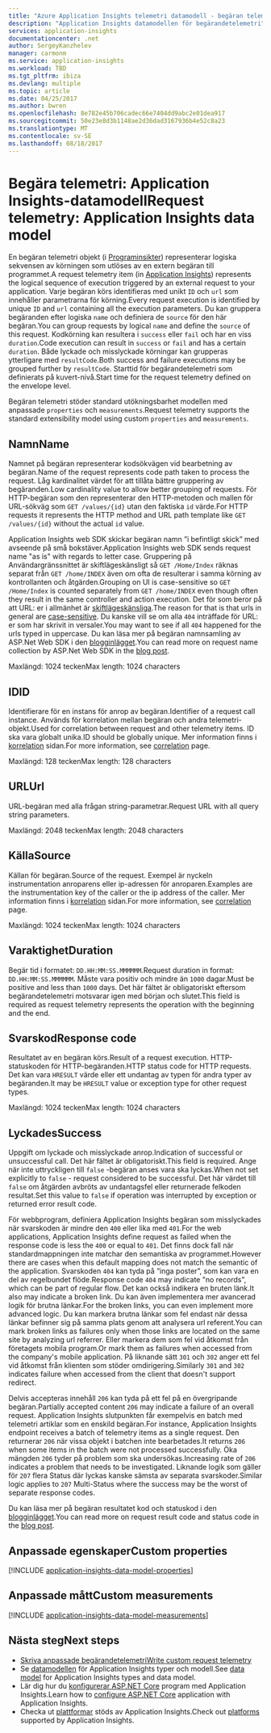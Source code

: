 ```yaml
---
title: "Azure Application Insights telemetri datamodell - begäran telemetri | Microsoft Docs"
description: "Application Insights datamodellen för begärandetelemetri"
services: application-insights
documentationcenter: .net
author: SergeyKanzhelev
manager: carmonm
ms.service: application-insights
ms.workload: TBD
ms.tgt_pltfrm: ibiza
ms.devlang: multiple
ms.topic: article
ms.date: 04/25/2017
ms.author: bwren
ms.openlocfilehash: 8e782e45b706cadec66e7404dd9abc2e01dea917
ms.sourcegitcommit: 50e23e8d3b1148ae2d36dad3167936b4e52c8a23
ms.translationtype: MT
ms.contentlocale: sv-SE
ms.lasthandoff: 08/18/2017
---
```

# <a name="request-telemetry-application-insights-data-model"></a><span data-ttu-id="3251c-103">Begära telemetri: Application Insights-datamodell</span><span class="sxs-lookup"><span data-stu-id="3251c-103">Request telemetry: Application Insights data model</span></span>

<span data-ttu-id="3251c-104">En begäran telemetri objekt (i [Programinsikter](app-insights-overview.md)) representerar logiska sekvensen av körningen som utlöses av en extern begäran till programmet.</span><span class="sxs-lookup"><span data-stu-id="3251c-104">A request telemetry item (in [Application Insights](app-insights-overview.md)) represents the logical sequence of execution triggered by an external request to your application.</span></span> <span data-ttu-id="3251c-105">Varje begäran körs identifieras med unikt `ID` och `url` som innehåller parametrarna för körning.</span><span class="sxs-lookup"><span data-stu-id="3251c-105">Every request execution is identified by unique `ID` and `url` containing all the execution parameters.</span></span> <span data-ttu-id="3251c-106">Du kan gruppera begäranden efter logiska `name` och definiera de `source` för den här begäran.</span><span class="sxs-lookup"><span data-stu-id="3251c-106">You can group requests by logical `name` and define the `source` of this request.</span></span> <span data-ttu-id="3251c-107">Kodkörning kan resultera i `success` eller `fail` och har en viss `duration`.</span><span class="sxs-lookup"><span data-stu-id="3251c-107">Code execution can result in `success` or `fail` and has a certain `duration`.</span></span> <span data-ttu-id="3251c-108">Både lyckade och misslyckade körningar kan grupperas ytterligare med `resultCode`.</span><span class="sxs-lookup"><span data-stu-id="3251c-108">Both success and failure executions may be grouped further by `resultCode`.</span></span> <span data-ttu-id="3251c-109">Starttid för begärandetelemetri som definierats på kuvert-nivå.</span><span class="sxs-lookup"><span data-stu-id="3251c-109">Start time for the request telemetry defined on the envelope level.</span></span>

<span data-ttu-id="3251c-110">Begäran telemetri stöder standard utökningsbarhet modellen med anpassade `properties` och `measurements`.</span><span class="sxs-lookup"><span data-stu-id="3251c-110">Request telemetry supports the standard extensibility model using custom `properties` and `measurements`.</span></span>

## <a name="name"></a><span data-ttu-id="3251c-111">Namn</span><span class="sxs-lookup"><span data-stu-id="3251c-111">Name</span></span>

<span data-ttu-id="3251c-112">Namnet på begäran representerar kodsökvägen vid bearbetning av begäran.</span><span class="sxs-lookup"><span data-stu-id="3251c-112">Name of the request represents code path taken to process the request.</span></span> <span data-ttu-id="3251c-113">Låg kardinalitet värdet för att tillåta bättre gruppering av begäranden.</span><span class="sxs-lookup"><span data-stu-id="3251c-113">Low cardinality value to allow better grouping of requests.</span></span> <span data-ttu-id="3251c-114">För HTTP-begäran som den representerar den HTTP-metoden och mallen för URL-sökväg som `GET /values/{id}` utan den faktiska `id` värde.</span><span class="sxs-lookup"><span data-stu-id="3251c-114">For HTTP requests it represents the HTTP method and URL path template like `GET /values/{id}` without the actual `id` value.</span></span>

<span data-ttu-id="3251c-115">Application Insights web SDK skickar begäran namn ”i befintligt skick” med avseende på små bokstäver.</span><span class="sxs-lookup"><span data-stu-id="3251c-115">Application Insights web SDK sends request name "as is" with regards to letter case.</span></span> <span data-ttu-id="3251c-116">Gruppering på Användargränssnittet är skiftlägeskänsligt så `GET /Home/Index` räknas separat från `GET /home/INDEX` även om ofta de resulterar i samma körning av kontrollanten och åtgärden.</span><span class="sxs-lookup"><span data-stu-id="3251c-116">Grouping on UI is case-sensitive so `GET /Home/Index` is counted separately from `GET /home/INDEX` even though often they result in the same controller and action execution.</span></span> <span data-ttu-id="3251c-117">Det för som beror på att URL: er i allmänhet är [skiftlägeskänsliga](http://www.w3.org/TR/WD-html40-970708/htmlweb.html).</span><span class="sxs-lookup"><span data-stu-id="3251c-117">The reason for that is that urls in general are [case-sensitive](http://www.w3.org/TR/WD-html40-970708/htmlweb.html).</span></span> <span data-ttu-id="3251c-118">Du kanske vill se om alla `404` inträffade för URL: er som har skrivit in versaler.</span><span class="sxs-lookup"><span data-stu-id="3251c-118">You may want to see if all `404` happened for the urls typed in uppercase.</span></span> <span data-ttu-id="3251c-119">Du kan läsa mer på begäran namnsamling av ASP.Net Web SDK i den [blogginlägget](http://apmtips.com/blog/2015/02/23/request-name-and-url/).</span><span class="sxs-lookup"><span data-stu-id="3251c-119">You can read more on request name collection by ASP.Net Web SDK in the [blog post](http://apmtips.com/blog/2015/02/23/request-name-and-url/).</span></span>

<span data-ttu-id="3251c-120">Maxlängd: 1024 tecken</span><span class="sxs-lookup"><span data-stu-id="3251c-120">Max length: 1024 characters</span></span>

## <a name="id"></a><span data-ttu-id="3251c-121">ID</span><span class="sxs-lookup"><span data-stu-id="3251c-121">ID</span></span>

<span data-ttu-id="3251c-122">Identifierare för en instans för anrop av begäran.</span><span class="sxs-lookup"><span data-stu-id="3251c-122">Identifier of a request call instance.</span></span> <span data-ttu-id="3251c-123">Används för korrelation mellan begäran och andra telemetri-objekt.</span><span class="sxs-lookup"><span data-stu-id="3251c-123">Used for correlation between request and other telemetry items.</span></span> <span data-ttu-id="3251c-124">ID ska vara globalt unika.</span><span class="sxs-lookup"><span data-stu-id="3251c-124">ID should be globally unique.</span></span> <span data-ttu-id="3251c-125">Mer information finns i [korrelation](application-insights-correlation.md) sidan.</span><span class="sxs-lookup"><span data-stu-id="3251c-125">For more information, see [correlation](application-insights-correlation.md) page.</span></span>

<span data-ttu-id="3251c-126">Maxlängd: 128 tecken</span><span class="sxs-lookup"><span data-stu-id="3251c-126">Max length: 128 characters</span></span>

## <a name="url"></a><span data-ttu-id="3251c-127">URL</span><span class="sxs-lookup"><span data-stu-id="3251c-127">Url</span></span>

<span data-ttu-id="3251c-128">URL-begäran med alla frågan string-parametrar.</span><span class="sxs-lookup"><span data-stu-id="3251c-128">Request URL with all query string parameters.</span></span>

<span data-ttu-id="3251c-129">Maxlängd: 2048 tecken</span><span class="sxs-lookup"><span data-stu-id="3251c-129">Max length: 2048 characters</span></span>

## <a name="source"></a><span data-ttu-id="3251c-130">Källa</span><span class="sxs-lookup"><span data-stu-id="3251c-130">Source</span></span>

<span data-ttu-id="3251c-131">Källan för begäran.</span><span class="sxs-lookup"><span data-stu-id="3251c-131">Source of the request.</span></span> <span data-ttu-id="3251c-132">Exempel är nyckeln instrumentation anroparens eller ip-adressen för anroparen.</span><span class="sxs-lookup"><span data-stu-id="3251c-132">Examples are the instrumentation key of the caller or the ip address of the caller.</span></span> <span data-ttu-id="3251c-133">Mer information finns i [korrelation](application-insights-correlation.md) sidan.</span><span class="sxs-lookup"><span data-stu-id="3251c-133">For more information, see [correlation](application-insights-correlation.md) page.</span></span>

<span data-ttu-id="3251c-134">Maxlängd: 1024 tecken</span><span class="sxs-lookup"><span data-stu-id="3251c-134">Max length: 1024 characters</span></span>

## <a name="duration"></a><span data-ttu-id="3251c-135">Varaktighet</span><span class="sxs-lookup"><span data-stu-id="3251c-135">Duration</span></span>

<span data-ttu-id="3251c-136">Begär tid i formatet: `DD.HH:MM:SS.MMMMMM`.</span><span class="sxs-lookup"><span data-stu-id="3251c-136">Request duration in format: `DD.HH:MM:SS.MMMMMM`.</span></span> <span data-ttu-id="3251c-137">Måste vara positiv och mindre än `1000` dagar.</span><span class="sxs-lookup"><span data-stu-id="3251c-137">Must be positive and less than `1000` days.</span></span> <span data-ttu-id="3251c-138">Det här fältet är obligatoriskt eftersom begärandetelemetri motsvarar igen med början och slutet.</span><span class="sxs-lookup"><span data-stu-id="3251c-138">This field is required as request telemetry represents the operation with the beginning and the end.</span></span>

## <a name="response-code"></a><span data-ttu-id="3251c-139">Svarskod</span><span class="sxs-lookup"><span data-stu-id="3251c-139">Response code</span></span>

<span data-ttu-id="3251c-140">Resultatet av en begäran körs.</span><span class="sxs-lookup"><span data-stu-id="3251c-140">Result of a request execution.</span></span> <span data-ttu-id="3251c-141">HTTP-statuskoden för HTTP-begäranden.</span><span class="sxs-lookup"><span data-stu-id="3251c-141">HTTP status code for HTTP requests.</span></span> <span data-ttu-id="3251c-142">Det kan vara `HRESULT` värde eller ett undantag av typen för andra typer av begäranden.</span><span class="sxs-lookup"><span data-stu-id="3251c-142">It may be `HRESULT` value or exception type for other request types.</span></span>

<span data-ttu-id="3251c-143">Maxlängd: 1024 tecken</span><span class="sxs-lookup"><span data-stu-id="3251c-143">Max length: 1024 characters</span></span>

## <a name="success"></a><span data-ttu-id="3251c-144">Lyckades</span><span class="sxs-lookup"><span data-stu-id="3251c-144">Success</span></span>

<span data-ttu-id="3251c-145">Uppgift om lyckade och misslyckade anrop.</span><span class="sxs-lookup"><span data-stu-id="3251c-145">Indication of successful or unsuccessful call.</span></span> <span data-ttu-id="3251c-146">Det här fältet är obligatoriskt.</span><span class="sxs-lookup"><span data-stu-id="3251c-146">This field is required.</span></span> <span data-ttu-id="3251c-147">Ange när inte uttryckligen till `false` -begäran anses vara ska lyckas.</span><span class="sxs-lookup"><span data-stu-id="3251c-147">When not set explicitly to `false` - request considered to be successful.</span></span> <span data-ttu-id="3251c-148">Det här värdet till `false` om åtgärden avbröts av undantagsfel eller returnerade felkoden resultat.</span><span class="sxs-lookup"><span data-stu-id="3251c-148">Set this value to `false` if operation was interrupted by exception or returned error result code.</span></span>

<span data-ttu-id="3251c-149">För webbprogram, definiera Application Insights begäran som misslyckades när svarskoden är mindre den `400` eller lika med `401`.</span><span class="sxs-lookup"><span data-stu-id="3251c-149">For the web applications, Application Insights define request as failed when the response code is less the `400` or equal to `401`.</span></span> <span data-ttu-id="3251c-150">Det finns dock fall när standardmappningen inte matchar den semantiska av programmet.</span><span class="sxs-lookup"><span data-stu-id="3251c-150">However there are cases when this default mapping does not match the semantic of the application.</span></span> <span data-ttu-id="3251c-151">Svarskoden `404` kan tyda på ”inga poster”, som kan vara en del av regelbundet flöde.</span><span class="sxs-lookup"><span data-stu-id="3251c-151">Response code `404` may indicate "no records", which can be part of regular flow.</span></span> <span data-ttu-id="3251c-152">Det kan också indikera en bruten länk.</span><span class="sxs-lookup"><span data-stu-id="3251c-152">It also may indicate a broken link.</span></span> <span data-ttu-id="3251c-153">Du kan även implementera mer avancerad logik för brutna länkar.</span><span class="sxs-lookup"><span data-stu-id="3251c-153">For the broken links, you can even implement more advanced logic.</span></span> <span data-ttu-id="3251c-154">Du kan markera brutna länkar som fel endast när dessa länkar befinner sig på samma plats genom att analysera url referent.</span><span class="sxs-lookup"><span data-stu-id="3251c-154">You can mark broken links as failures only when those links are located on the same site by analyzing url referrer.</span></span> <span data-ttu-id="3251c-155">Eller markera dem som fel vid åtkomst från företagets mobila program.</span><span class="sxs-lookup"><span data-stu-id="3251c-155">Or mark them as failures when accessed from the company's mobile application.</span></span> <span data-ttu-id="3251c-156">På liknande sätt `301` och `302` anger ett fel vid åtkomst från klienten som stöder omdirigering.</span><span class="sxs-lookup"><span data-stu-id="3251c-156">Similarly `301` and `302` indicates failure when accessed from the client that doesn't support redirect.</span></span>

<span data-ttu-id="3251c-157">Delvis accepteras innehåll `206` kan tyda på ett fel på en övergripande begäran.</span><span class="sxs-lookup"><span data-stu-id="3251c-157">Partially accepted content `206` may indicate a failure of an overall request.</span></span> <span data-ttu-id="3251c-158">Application Insights slutpunkten får exempelvis en batch med telemetri artiklar som en enskild begäran.</span><span class="sxs-lookup"><span data-stu-id="3251c-158">For instance, Application Insights endpoint receives a batch of telemetry items as a single request.</span></span> <span data-ttu-id="3251c-159">Den returnerar `206` när vissa objekt i batchen inte bearbetades.</span><span class="sxs-lookup"><span data-stu-id="3251c-159">It returns `206` when some items in the batch were not processed successfully.</span></span> <span data-ttu-id="3251c-160">Öka mängden `206` tyder på problem som ska undersökas.</span><span class="sxs-lookup"><span data-stu-id="3251c-160">Increasing rate of `206` indicates a problem that needs to be investigated.</span></span> <span data-ttu-id="3251c-161">Liknande logik som gäller för `207` flera Status där lyckas kanske sämsta av separata svarskoder.</span><span class="sxs-lookup"><span data-stu-id="3251c-161">Similar logic applies to `207` Multi-Status where the success may be the worst of separate response codes.</span></span>

<span data-ttu-id="3251c-162">Du kan läsa mer på begäran resultatet kod och statuskod i den [blogginlägget](http://apmtips.com/blog/2016/12/03/request-success-and-response-code/).</span><span class="sxs-lookup"><span data-stu-id="3251c-162">You can read more on request result code and status code in the [blog post](http://apmtips.com/blog/2016/12/03/request-success-and-response-code/).</span></span>

## <a name="custom-properties"></a><span data-ttu-id="3251c-163">Anpassade egenskaper</span><span class="sxs-lookup"><span data-stu-id="3251c-163">Custom properties</span></span>

[!INCLUDE [application-insights-data-model-properties](../../includes/application-insights-data-model-properties.md)]

## <a name="custom-measurements"></a><span data-ttu-id="3251c-164">Anpassade mått</span><span class="sxs-lookup"><span data-stu-id="3251c-164">Custom measurements</span></span>

[!INCLUDE [application-insights-data-model-measurements](../../includes/application-insights-data-model-measurements.md)]

## <a name="next-steps"></a><span data-ttu-id="3251c-165">Nästa steg</span><span class="sxs-lookup"><span data-stu-id="3251c-165">Next steps</span></span>

- [<span data-ttu-id="3251c-166">Skriva anpassade begärandetelemetri</span><span class="sxs-lookup"><span data-stu-id="3251c-166">Write custom request telemetry</span></span>](app-insights-api-custom-events-metrics.md#trackrequest)
- <span data-ttu-id="3251c-167">Se [datamodellen](application-insights-data-model.md) för Application Insights typer och modell.</span><span class="sxs-lookup"><span data-stu-id="3251c-167">See [data model](application-insights-data-model.md) for Application Insights types and data model.</span></span>
- <span data-ttu-id="3251c-168">Lär dig hur du [konfigurerar ASP.NET Core](app-insights-asp-net.md) program med Application Insights.</span><span class="sxs-lookup"><span data-stu-id="3251c-168">Learn how to [configure ASP.NET Core](app-insights-asp-net.md) application with Application Insights.</span></span>
- <span data-ttu-id="3251c-169">Checka ut [plattformar](app-insights-platforms.md) stöds av Application Insights.</span><span class="sxs-lookup"><span data-stu-id="3251c-169">Check out [platforms](app-insights-platforms.md) supported by Application Insights.</span></span>
